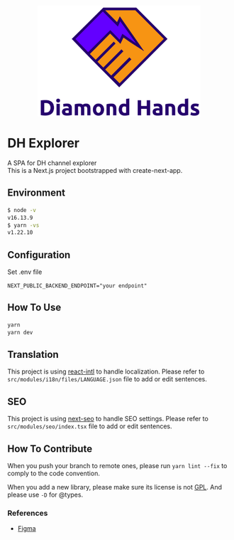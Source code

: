 <p align="center"><img src="public/dh-logo.png" height="250" alt="web3-gateway" /></p>

# DH Explorer

A SPA for DH channel explorer<br />
This is a Next.js project bootstrapped with create-next-app.

## Environment

```zsh
$ node -v
v16.13.9
$ yarn -vs
v1.22.10
```

## Configuration

Set .env file

```
NEXT_PUBLIC_BACKEND_ENDPOINT="your endpoint"
```

## How To Use

```bash
yarn
yarn dev
```

## Translation

This project is using [react-intl](https://github.com/formatjs/formatjs) to handle localization.
Please refer to `src/modules/i18n/files/LANGUAGE.json` file to add or edit sentences.

## SEO

This project is using [next-seo](https://github.com/garmeeh/next-seo) to handle SEO settings. Please
refer to `src/modules/seo/index.tsx` file to add or edit sentences.

## How To Contribute

When you push your branch to remote ones, please run `yarn lint --fix` to comply to the code convention.

When you add a new library, please make sure its license is not
[GPL](https://en.wikipedia.org/wiki/GNU_General_Public_License). And please use `-D` for @types.

### References

- [Figma](https://www.figma.com/file/YqrvbuqniHxqF6xdvvwnlo/20211029-3_Channel-Explorer?node-id=0%3A1)
